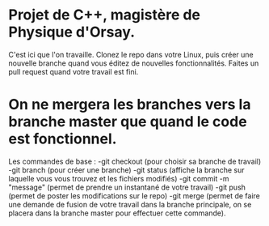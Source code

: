 # Projet de C++, magistère de Physique d'Orsay.
C'est ici que l'on travaille. Clonez le repo dans votre Linux, puis créer une nouvelle branche quand vous éditez de nouvelles fonctionnalités. Faites un pull request quand votre travail est fini.
# On ne mergera les branches vers la branche master que quand le code est fonctionnel.
Les commandes de base :
-git checkout <nom de la branche> (pour choisir sa branche de travail)
-git branch <nom de la branche> (pour créer une branche)
-git status (affiche la branche sur laquelle vous vous trouvez et les fichiers modifiés)
-git commit -m "message" (permet de prendre un instantané de votre travail)
-git push (permet de poster les modifications sur le repo)
-git merge <nom de la branche> (permet de faire une demande de fusion de votre travail dans la branche principale, on se placera dans la branche master pour effectuer cette commande).

